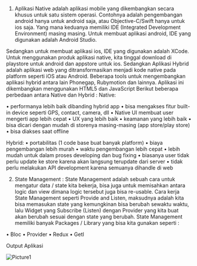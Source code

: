 1. Aplikasi Native adalah aplikasi mobile yang dikembangkan secara khusus untuk satu sistem operasi. 
Contohnya adalah pengembangan android hanya untuk android saja, atau Objective-C/Swift hanya 
untuk ios saja. Yang mana keduanya memiliki IDE (Integrated Development Environment) masing masing. Untuk membuat aplikasi android, IDE yang digunakan adalah Android Studio. 

Sedangkan untuk membuat aplikasi ios, IDE yang digunakan adalah XCode. Untuk menggunakan produk aplikasi 
native, kita tinggal download di playstore untuk android dan appstore untuk ios.
Sedangkan Aplikasi Hybrid adalah aplikasi web yang ditransformasikan menjadi kode native pada 
platform seperti iOS atau Android. Beberapa tools untuk mengembangkan aplikasi hybrid antara lain 
Phonegap, Rubymotion dan lainnya. Aplikasi ini dikembangkan menggunakan HTML5 dan JavaScript
Berikut beberapa perbedaan antara Native dan Hybrid : 
Native:

• performanya lebih baik dibanding hybrid app
• bisa mengakses fitur built-in device seperti GPS, contact, camera, dll
• Native UI membuat user mengerti app lebih cepat
• UX yang lebih baik
• keamanan yang lebih baik
• bisa dicari dengan mudah di storenya masing-masing (app store/play store)
• bisa diakses saat offline

Hybrid:
• portabilitas (1 code base buat banyak platform)
• biaya pengembangan lebih murah
• waktu pengembangan lebih cepat
• lebih mudah untuk dalam proses developing dan bug fixing
• biasanya user tidak perlu update ke store karena akan langsung terupdate dari server
• tidak perlu melakukan API development karena semuanya dihandle di web


2. State Management : 
State Management adalah sebuah cara untuk mengatur data / state kita bekerja, bisa juga untuk 
memisahkan antara logic dan view dimana logic tersebut juga bisa re-usable.
Cara kerja State Management seperti Provide and Listen, maksudnya adalah kita bisa memasukan 
state yang kemungkinan bisa berubah sewaktu waktu, lalu Widget yang Subscribe (Listen) dengan 
Provider yang kita buat akan berubah sesuai dengan state yang berubah.
State Management memiliki banyak Packages / Library yang bisa kita gunakan seperti :

• Bloc
• Provider
• Redux
• GetI

Output Aplikasi

![Picture1](https://user-images.githubusercontent.com/6907446/137594490-468e93c7-d7ce-417a-8b91-797023ea34df.png)


